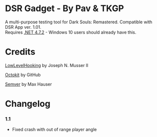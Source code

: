 
# DSR Gadget - By Pav & TKGP
A multi-purpose testing tool for Dark Souls: Remastered. Compatible with DSR App ver. 1.01.  
Requires [.NET 4.7.2](https://www.microsoft.com/net/download/thank-you/net472) - Windows 10 users should already have this.

# Credits
[LowLevelHooking](https://github.com/jnm2/LowLevelHooking) by Joseph N. Musser II

[Octokit](https://github.com/octokit/octokit.net) by GitHub

[Semver](https://github.com/maxhauser/semver) by Max Hauser

# Changelog
### 1.1
* Fixed crash with out of range player angle
